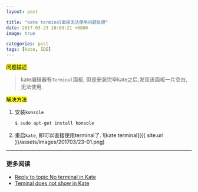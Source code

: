 ```yaml
---
layout: post

title: "kate terminal面板无法使用问题处理"
date: 2017-03-23 10:03:21 +0800
image: true

categories: post
tags: [kate, IDE]
---
```


<mark>问题描述</mark>

> kate编辑器有`Terminal`面板, 但是安装完毕kate之后,发现该面板一片空白, 无法使用.

<mark>解决方法</mark>

1. 安装`konsole`

    ```bash
    $ sudo apt-get install konsole
    ```
2. 重启`kate`, 即可以直接使用terminal了.
    ![kate terminal]({{ site.url }}/assets/images/201703/23-01.png)

---
### 更多阅读
- [ Reply to topic No terminal in Kate](https://forum.kde.org/viewtopic.php?f=9&t=117640)
- [Teminal does not show in Kate](http://askubuntu.com/questions/650978/teminal-does-not-show-in-kate)
